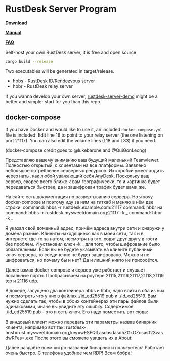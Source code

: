 # RustDesk Server Program

[**Download**](https://github.com/rustdesk/rustdesk-server/releases)

[**Manual**](https://rustdesk.com/docs/en/self-host/) 

[**FAQ**](https://github.com/rustdesk/rustdesk/wiki/FAQ)

Self-host your own RustDesk server, it is free and open source.

```bash
cargo build --release
```

Two executables will be generated in target/release.
  - hbbs - RustDesk ID/Rendezvous server
  - hbbr - RustDesk relay server

If you wanna develop your own server, [rustdesk-server-demo](https://github.com/rustdesk/rustdesk-server-demo) might be a better and simpler start for you than this repo.

## docker-compose

If you have Docker and would like to use it, an included `docker-compose.yml` file is included. Edit line 16 to point to your relay server (the one listening on port 21117). You can also edit the volume lines (L18 and L33) if you need.

(docker-compose credit goes to @lukebarone and @QuiGonLeong)


Представляю вашему вниманию ваш будущий маленький Teamviewer. Полностью открытый, с клиентами на все платформы. Заявлено небольшое потребление серверных ресурсов. Из коробки умеет ходить через наты, как любой уважающий себя AnyDesk. Поскольку ваш сервер, скорее всего ближе к вам географически, то и картинка будет передаваться быстрее, да и зашифрован трафик будет вами же.

На сайте есть документация по развертыванию сервера. Но я хочу docker-compose и поэтому иду за ним на гитхаб и меняю в нём две строки:
command: hbbs -r rustdesk.example.com:21117
command: hbbr
на
command: hbbs -r rustdesk.mysweetdomain.org:21117 -k _
command: hbbr -k _

Я указал свой доменный адрес, причём адреса внутри сети и снаружи у домена разные. Клиенты находящиеся как в моей сети, так и в интернете где-то за натом, несмотря на это, ходят друг другу в гости без проблем. И установил ключ -k _ для того, чтобы шифрование было обязательным. Если вы не будете указывать на клиенте публичный ключ сервера, то соединение не будет зашифровано. Можно и не шифроваться, но почему бы и нет? Да и лишний никто не присосётся.

Далее взмах docker-compose и сервер уже работает и слушает локальные порты. Пробрасываем на роутере 21115,21116,21117,21118,21119 tcp и 21116 udp.

В докере, запущено два контейнера hbbs и hbbr, надо войти в оба из них и посмотреть что у них в файлах ./id_ed25519.pub и ./id_ed25519. Вам нужно сделать так, чтобы в обоих контейнерах эти пары файлов были одинаковыми, иначе вы увидите эту ошибку. Содержимое ./id_ed25519.pub - это и есть ключ. Его надо поместить вот сюда:



В виндовый клиент можно передать эти параметры назвав бинарник клиента, например вот так:
rustdesk-host=rust.mysweetdomain.org,key=wESFQlLasdasdasd5ZGkGZcsas123vasdwRFes=.exe
После этого вы сможете увидеть их в About:


Далее раздаёте всем хитро названый бинарник и пользуетесь!
Работает очень быстро. С телефона удобнее чем RDP! Всем бобра!
